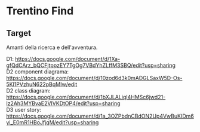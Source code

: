 # Trentino Find
## Target

Amanti della ricerca e dell'avventura.

D1: https://docs.google.com/document/d/1Xa-gfQdCArz_bQCFjtppzEY7TgOg7VBdYhZLffM3SBQ/edit?usp=sharing <br>
D2 component diagrama: https://docs.google.com/document/d/10zod6d3k0mADGLSaxW5D-Os-5Kl1PVzhuN622pBqMIw/edit <br>
D2 class diagram: https://docs.google.com/document/d/1bXJLALiqI4HMSc6jwd21-lz2Ah3MYBvaE2VIVKDtOP4/edit?usp=sharing <br>
D3 user story: https://docs.google.com/document/d/1a_3OZPbdnCBdON2Up4VwBuKIDm6yi_E0mR1HBoJfjqM/edit?usp=sharing

